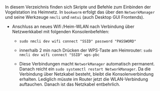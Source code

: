 <!--keywords[DHCP,nmcli,nmtui,NetworkManager,WLAN,wpa_supplicant,WPS]-->

In diesem Verzeichnis finden sich Skripte und Befehle zum Einbinden der Vogelstation ins Heimnetz. In `bookworm` erfolgt das über den `NetworkManager` und seine Werkzeuge `nmcli` und `nmtui`  (auch Desktop GUI Frontends).

- Anschluss an neues Wifi /Heim-WLAN nach Verbindung über Netzwerkkabel mit folgenden Konsolenbefehlen:

  - `sudo nmcli dev wifi connect "SSID" password "PASSWORD"`

  - innerhalb 2 min nach Drücken der WPS-Taste am Heimrouter: `sudo nmcli dev wifi connect "SSID" wps-pbc`

  - Diese Verbindungen macht `NetworkManager` automatisch permanent. Danach reicht ein `sudo systemctl restart NetworkManager`. Da die Verbindung über Netzkabel besteht, bleibt die Konsolenverbindung erhalten. Lediglich müsste im Router jetzt die WLAN-Verbindung auftauchen. Danach ist das Netzkabel entbehrlich.

    